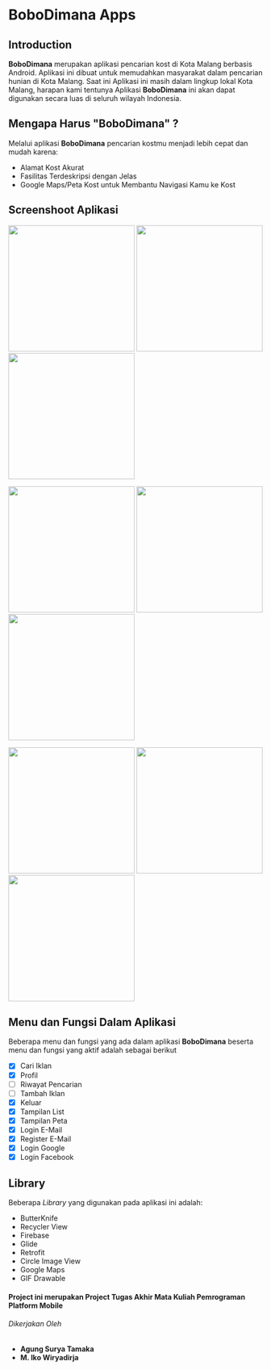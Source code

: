 # BoboDimana Apps

## Introduction
**BoboDimana** merupakan aplikasi pencarian kost di Kota Malang berbasis Android. Aplikasi ini dibuat untuk memudahkan masyarakat dalam pencarian hunian di Kota Malang. Saat ini Aplikasi ini masih dalam lingkup lokal Kota Malang, harapan kami tentunya Aplikasi **BoboDimana** ini akan dapat digunakan secara luas di seluruh wilayah Indonesia.

## Mengapa Harus "BoboDimana" ?
Melalui aplikasi **BoboDimana** pencarian kostmu menjadi lebih cepat dan mudah karena:
- Alamat Kost Akurat
- Fasilitas Terdeskripsi dengan Jelas
- Google Maps/Peta Kost untuk Membantu Navigasi Kamu ke Kost

## Screenshoot Aplikasi
<img src="https://github.com/agungtamaka/BoboDimanaApp/blob/master/DokumentasiBoboDimana/Screenshot_2018-12-14-13-57-33-562_com.dimana.bobo.bobodimanaapp.png" width="250">  <img src="https://github.com/agungtamaka/BoboDimanaApp/blob/master/DokumentasiBoboDimana/Screenshot_2018-12-14-13-58-14-702_com.dimana.bobo.bobodimanaapp.png" width="250">  <img src="https://github.com/agungtamaka/BoboDimanaApp/blob/master/DokumentasiBoboDimana/Screenshot_2018-12-14-13-58-19-119_com.dimana.bobo.bobodimanaapp.png" width="250">

<img src="https://github.com/agungtamaka/BoboDimanaApp/blob/master/DokumentasiBoboDimana/Screenshot_2018-12-14-13-58-27-354_com.google.android.gms.png" width="250">  <img src="https://github.com/agungtamaka/BoboDimanaApp/blob/master/DokumentasiBoboDimana/Screenshot_2018-12-14-13-58-41-906_com.dimana.bobo.bobodimanaapp.png" width="250">  <img src="https://github.com/agungtamaka/BoboDimanaApp/blob/master/DokumentasiBoboDimana/Screenshot_2018-12-14-13-58-47-918_com.dimana.bobo.bobodimanaapp.png" width="250">

<img src="https://github.com/agungtamaka/BoboDimanaApp/blob/master/DokumentasiBoboDimana/Screenshot_2018-12-14-13-58-53-713_com.dimana.bobo.bobodimanaapp.png" width="250">  <img src="https://github.com/agungtamaka/BoboDimanaApp/blob/master/DokumentasiBoboDimana/Screenshot_2018-12-14-13-58-58-791_com.dimana.bobo.bobodimanaapp.png" width="250">  <img src="https://github.com/agungtamaka/BoboDimanaApp/blob/master/DokumentasiBoboDimana/Screenshot_2018-12-14-13-59-06-899_com.dimana.bobo.bobodimanaapp.png" width="250">

## Menu dan Fungsi Dalam Aplikasi
Beberapa menu dan fungsi yang ada dalam aplikasi **BoboDimana** beserta menu dan fungsi yang aktif adalah sebagai berikut
- [x] Cari Iklan
- [x] Profil
- [ ] Riwayat Pencarian
- [ ] Tambah Iklan
- [x] Keluar
- [x] Tampilan List
- [x] Tampilan Peta
- [x] Login E-Mail
- [x] Register E-Mail
- [x] Login Google
- [x] Login Facebook

## Library 
Beberapa _Library_ yang digunakan pada aplikasi ini adalah:
- ButterKnife
- Recycler View
- Firebase
- Glide
- Retrofit
- Circle Image View
- Google Maps
- GIF Drawable

#### Project ini merupakan Project Tugas Akhir Mata Kuliah Pemrograman Platform Mobile
###### Dikerjakan Oleh
- **Agung Surya Tamaka**
- **M. Iko Wiryadirja**
